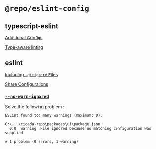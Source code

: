 # `@repo/eslint-config`

## typescript-eslint
[Additional Configs](https://typescript-eslint.io/getting-started/#additional-configs)

[Type-aware linting](https://typescript-eslint.io/getting-started/typed-linting)
## eslint
[Including `.gitignore` Files](https://eslint.org/docs/latest/use/configure/ignore#including-gitignore-files)

[Share Configurations](https://eslint.org/docs/latest/extend/shareable-configs)

### [`--no-warn-ignored`](https://eslint.org/docs/latest/use/command-line-interface#--no-warn-ignored)

Solve the following problem : 

```
ESLint found too many warnings (maximum: 0).

C:\...\cicada-repo\packages\ui\package.json
  0:0  warning  File ignored because no matching configuration was supplied

✖ 1 problem (0 errors, 1 warning)
```


